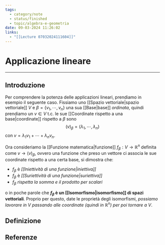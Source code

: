 ```yaml
---
tags:
  - category/note
  - status/finished
  - topic/algebra-e-geometria
date: 09-03-2024 11:26:02
links:
  - "[[Lecture 07032024111604]]"
---
```

# Applicazione lineare
---
## Introduzione
Per comprendere la potenza delle applicazioni lineari, prendiamo in esempio il seguente caso. Fissiamo uno [[Spazio vettoriale|spazio vettoriale]] $V$ e $\beta = \{v_{1}, \cdots, v_{n}\}$ una sua [[Base|base]] _ordinata_, quindi prendiamo un $v \in V$ t.c. le sue [[Coordinate rispetto a una base|coordinate]] rispetto a $\beta$ sono
$$(v)_{\beta} = (\lambda_{1}, \cdots, \lambda_{n})$$
con $v = \lambda_{1}v_{1} + \cdots + \lambda_{n}v_{n}$.

Ora consideriamo la [[Funzione matematica|funzione]] $f_{\beta}: V \to \mathbb{R}^{n}$ definita come $v \to (v)_{\beta}$, ovvero una funzione che preso un vettore ci associa le sue coordinate rispetto a una certa base, si dimostra che:
- $f_{\beta}$ è _[[Iniettività di una funzione|iniettiva]]_
- $f_{\beta}$ è _[[Suriettività di una funzione|suriettiva]]_
- $f_{\beta}$ _rispetta la somma e il prodotto per scalari_

o in poche parole che **$f_{\beta}$ è un [[Isomorfismo|isomorfismo]] di spazi vettoriali**. Proprio per questo, date le proprietà degli isomorfismi, _possiamo lavorare in $V$ passando alle coordinate (quindi in $\mathbb{R}^{n}$) per poi tornare a $V$_.

## Definizione

## Referenze